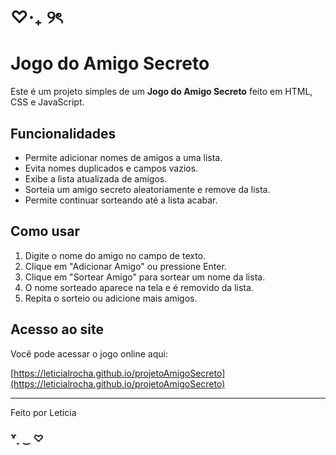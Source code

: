 # ♡‧₊ ୨ৎ
# Jogo do Amigo Secreto

Este é um projeto simples de um **Jogo do Amigo Secreto** feito em HTML, CSS e JavaScript.

## Funcionalidades

- Permite adicionar nomes de amigos a uma lista.
- Evita nomes duplicados e campos vazios.
- Exibe a lista atualizada de amigos.
- Sorteia um amigo secreto aleatoriamente e remove da lista.
- Permite continuar sorteando até a lista acabar.

## Como usar

1. Digite o nome do amigo no campo de texto.
2. Clique em "Adicionar Amigo" ou pressione Enter.
3. Clique em "Sortear Amigo" para sortear um nome da lista.
4. O nome sorteado aparece na tela e é removido da lista.
5. Repita o sorteio ou adicione mais amigos.

## Acesso ao site

Você pode acessar o jogo online aqui:

[https://leticialrocha.github.io/projetoAmigoSecreto](https://leticialrocha.github.io/projetoAmigoSecreto)

---

Feito por Leticia
### ꒷˳ ‿ ♡
